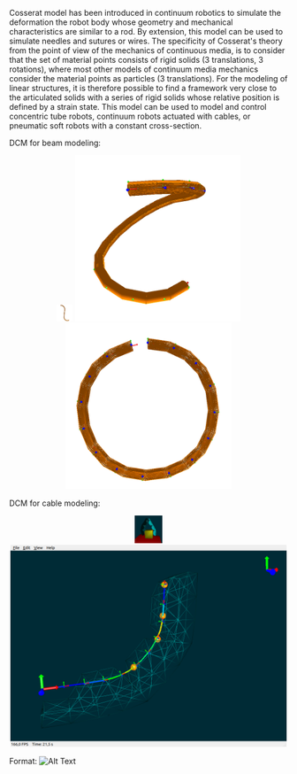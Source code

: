 Cosserat model has been introduced in continuum robotics to simulate the deformation the robot body whose geometry and mechanical characteristics are similar to a rod.
By extension, this model can be used to simulate needles and sutures or wires.
The specificity of Cosserat's theory from the point of view of the mechanics of continuous media, is to consider that the set of material points consists of rigid solids (3 translations, 3 rotations), where most other models of continuum media mechanics consider the material points as particles (3 translations).
For the modeling of linear structures, it is therefore possible to find a framework very close to the articulated solids with a series of rigid solids whose relative position is defined by a strain state.
This model can be used to model and control concentric tube robots, continuum robots actuated with cables, or pneumatic soft robots with a constant cross-section.

DCM for beam modeling:
<p align="center">
  <img src="/doc/images/actuationConstraint_1.png" width="30O" title="Actuation 1">
  <img src="/doc/images/actuationConstraint_2.png" width="300" title="Actuation 2">
  <img src="doc/images/circleActuationConstraint.png" width="300" title="Actuation 3">
</p>

DCM for cable modeling:
<p align="center">
  <img src="/scenes/mesh/cosseratgripper_2.png" width="50O" title="Actuation 1">
  <img src="/doc/images/tenSections.png" width="500" title="Actuation 2">
</p>


Format: ![Alt Text](url)
